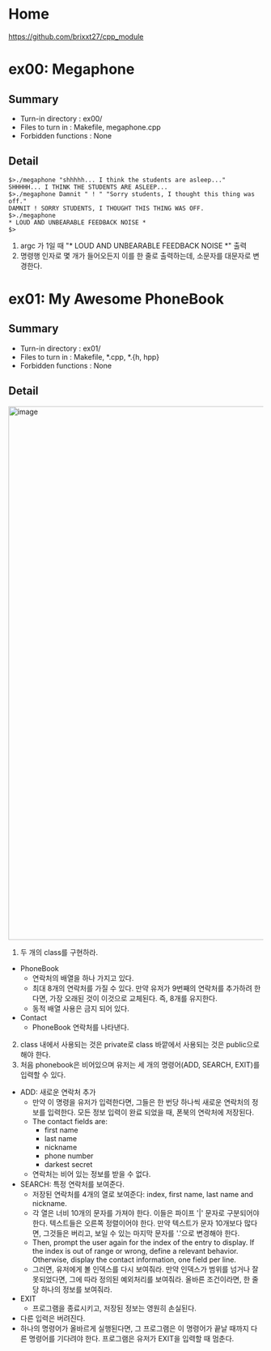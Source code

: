 # Home
https://github.com/brixxt27/cpp_module
# ex00: Megaphone
## Summary
- Turn-in directory : ex00/
- Files to turn in : Makefile, megaphone.cpp
- Forbidden functions : None
## Detail
```
$>./megaphone "shhhhh... I think the students are asleep..."
SHHHHH... I THINK THE STUDENTS ARE ASLEEP...
$>./megaphone Damnit " ! " "Sorry students, I thought this thing was off."
DAMNIT ! SORRY STUDENTS, I THOUGHT THIS THING WAS OFF.
$>./megaphone
* LOUD AND UNBEARABLE FEEDBACK NOISE *
$>
```
1. argc 가 1일 때 "* LOUD AND UNBEARABLE FEEDBACK NOISE *" 출력
2. 명령행 인자로 몇 개가 들어오든지 이를 한 줄로 출력하는데, 소문자를 대문자로 변경한다.

# ex01: My Awesome PhoneBook
## Summary
- Turn-in directory : ex01/
- Files to turn in : Makefile, *.cpp, *.{h, hpp}
- Forbidden functions : None
## Detail
<img width="1054" alt="image" src="https://user-images.githubusercontent.com/83959536/208841753-949c818e-02ed-4bae-b955-9ea7557abe03.png">


1. 두 개의 class를 구현하라.
- PhoneBook
	- 연락처의 배열을 하나 가지고 있다.
	- 최대 8개의 연락처를 가질 수 있다. 만약 유저가 9번째의 연락처를 추가하려 한다면, 가장 오래된 것이 이것으로 교체된다. 즉, 8개를 유지한다.
	- 동적 배열 사용은 금지 되어 있다.
- Contact
	- PhoneBook 연락처를 나타낸다.
2. class 내에서 사용되는 것은 private로 class 바깥에서 사용되는 것은 public으로 해야 한다.
3. 처음 phonebook은 비어있으며 유저는 세 개의 명령어(ADD, SEARCH, EXIT)를 입력할 수 있다.

-  ADD: 새로운 연락처 추가
	- 만약 이 명령을 유저가 입력한다면, 그들은 한 번당 하나씩 새로운 연락처의 정보를 입력한다.
	모든 정보 입력이 완료 되었을 때, 폰북의 연락처에 저장된다.
	- The contact fields are: 
		- first name
		- last name
		- nickname
		- phone number
		- darkest secret
	- 연락처는 비어 있는 정보를 받을 수 없다.
-  SEARCH: 특정 연락처를 보여준다.
	-  저장된 연락처를 4개의 열로 보여준다: index, first name, last name and nickname.
	-  각 열은 너비 10개의 문자를 가져야 한다. 이들은 파이프 '|' 문자로 구분되어야 한다. 텍스트들은 오른쪽 정렬이어야 한다.
	만약 텍스트가 문자 10개보다 많다면, 그것들은 버리고, 보일 수 있는 마지막 문자를 '.'으로 변경해야 한다.
	-  Then, prompt the user again for the index of the entry to display. If the index
	is out of range or wrong, define a relevant behavior. Otherwise, display the
	contact information, one field per line.
	- 그러면, 유저에게 볼 인덱스를 다시 보여줘라. 만약 인덱스가 범위를 넘거나 잘못되었다면, 그에 따라 정의된 예외처리를 보여줘라.
	올바른 조건이라면, 한 줄 당 하나의 정보를 보여줘라.
- EXIT
	-  프로그램을 종료시키고, 저장된 정보는 영원히 손실된다.
- 다른 입력은 버려진다.
- 하나의 명령어가 올바르게 실행된다면, 그 프로그램은 이 명령어가 끝날 때까지 다른 명령어를 기다려야 한다.
프로그램은 유저가 EXIT을 입력할 때 멈춘다.
